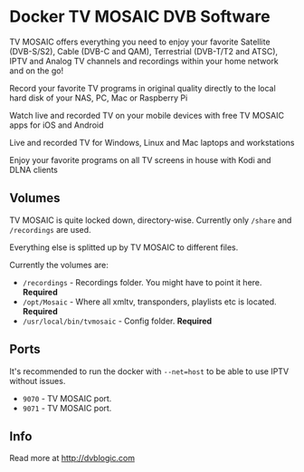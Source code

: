 # Docker TV MOSAIC DVB Software

TV MOSAIC offers everything you need to enjoy your favorite Satellite (DVB-S/S2), Cable (DVB-C and QAM), Terrestrial (DVB-T/T2 and ATSC), IPTV and Analog TV channels and recordings within your home network and on the go!

Record your favorite TV programs in original quality directly to the local hard disk of your NAS, PC, Mac or Raspberry Pi

Watch live and recorded TV on your mobile devices with free TV MOSAIC apps for iOS and Android

Live and recorded TV for Windows, Linux and Mac laptops and workstations

Enjoy your favorite programs on all TV screens in house with Kodi and DLNA clients

## Volumes

TV MOSAIC is quite locked down, directory-wise. Currently only `/share` and `/recordings` are used.

Everything else is splitted up by TV MOSAIC to different files.

Currently the volumes are:

* `/recordings` - Recordings folder. You might have to point it here. **Required**
* `/opt/Mosaic` - Where all xmltv, transponders, playlists etc is located. **Required**
* `/usr/local/bin/tvmosaic` - Config folder. **Required**

## Ports

It's recommended to run the docker with `--net=host` to be able to use IPTV without issues.

* `9070` - TV MOSAIC port.
* `9071` - TV MOSAIC port.

## Info

Read more at http://dvblogic.com
